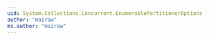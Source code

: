 ```yaml
---
uid: System.Collections.Concurrent.EnumerablePartitionerOptions
author: "mairaw"
ms.author: "mairaw"
---
```

